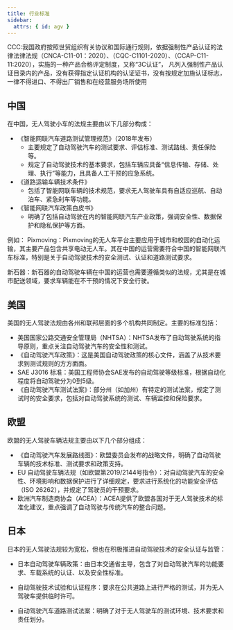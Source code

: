 ```yaml
---
title: 行业标准
sidebar:
  attrs: { id: agv }
---
```

CCC:我国政府按照世贸组织有关协议和国际通行规则，依据强制性产品认证的法律法律法规（CNCA-C11-01：2020）、（CQC-C1101-2020）、（CCAP-C11-11:2020），实施的一种产品合格评定制度，又称“3C认证”， 凡列入强制性产品认证目录内的产品，没有获得指定认证机构的认证证书，没有按规定加施认证标志，一律不得进口、不得出厂销售和在经营服务场所使用




## 中国
在中国，无人驾驶小车的法规主要由以下几部分构成：

* 《智能网联汽车道路测试管理规范》（2018年发布）
  * 主要规定了自动驾驶汽车的测试要求、评估标准、测试路线、责任保险等。
  * 规定了自动驾驶技术的基本要求，包括车辆应具备“信息传输、存储、处理、执行”等能力，且具备人工干预的应急系统。
* 《道路运输车辆技术条件》
  * 包括了智能网联车辆的技术规范，要求无人驾驶车具有自适应巡航、自动泊车、紧急刹车等功能。
* 《智能网联汽车政策白皮书》
  * 明确了包括自动驾驶在内的智能网联汽车产业政策，强调安全性、数据保护和隐私保护等方面。

例如：
Pixmoving：Pixmoving的无人车平台主要应用于城市和校园的自动化运输，其主要产品包含共享电动无人车。其在中国的运营需要符合中国的智能网联汽车标准，特别是关于自动驾驶技术的安全测试、认证和道路测试要求。

新石器：新石器的自动驾驶车辆在中国的运营也需要遵循类似的法规，尤其是在城市配送领域，要求车辆能在不干预的情况下安全行驶。

##  美国
美国的无人驾驶法规由各州和联邦层面的多个机构共同制定。主要的标准包括：

* 美国国家公路交通安全管理局（NHTSA）：NHTSA发布了自动驾驶系统的指导原则，重点关注自动驾驶汽车的安全性和测试。
* 《自动驾驶汽车政策》：这是美国自动驾驶政策的核心文件，涵盖了从技术要求到测试规则的方方面面。
* SAE J3016 标准：美国工程师协会SAE发布的自动驾驶等级标准，根据自动化程度将自动驾驶分为0到5级。
* 《自动驾驶汽车测试法案》：部分州（如加州）有特定的测试法案，规定了测试时的安全要求，包括对自动驾驶系统的测试、车辆监控和保险要求。

## 欧盟
欧盟的无人驾驶车辆法规主要由以下几个部分组成：

* 《自动驾驶汽车发展路线图》：欧盟委员会发布的战略文件，明确了自动驾驶车辆的技术标准、测试要求和政策支持。
* EU 自动驾驶车辆法规（如欧盟第2019/2144号指令）：对自动驾驶汽车的安全性、环境影响和数据保护进行了详细规定，要求进行系统化的功能安全评估（ISO 26262），并规定了驾驶员的干预要求。
* 欧洲汽车制造商协会（ACEA）：ACEA提供了欧盟各国对于无人驾驶技术的标准化建议，重点强调了自动驾驶与传统汽车的整合问题。



## 日本
日本的无人驾驶法规较为宽松，但也在积极推进自动驾驶技术的安全认证与监管：

* 日本自动驾驶车辆政策：由日本交通省主导，包含了对自动驾驶汽车的功能要求、车载系统的认证、以及安全性标准。

* 自动驾驶技术试验和认证程序：要求在公共道路上进行严格的测试，并为无人驾驶车提供临时许可。
* 自动驾驶汽车道路测试法案：明确了对于无人驾驶车的测试环境、技术要求和责任划分。
